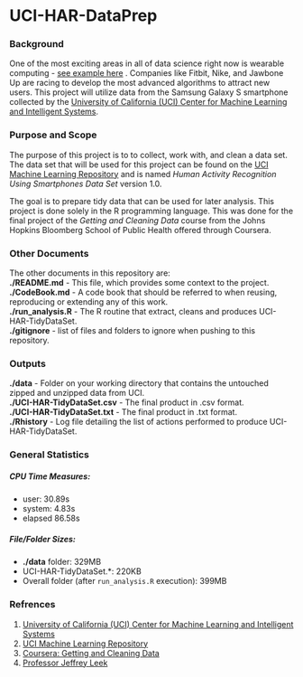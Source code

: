 UCI-HAR-DataPrep
================

### Background
One of the most exciting areas in all of data science right now is wearable computing - <a href= "http://www.insideactivitytracking.com/data-science-activity-tracking-and-the-battle-for-the-worlds-top-sports-brand/"> see example here</a> . Companies like Fitbit, Nike, and Jawbone Up are racing to develop the most advanced algorithms to attract new users. This project will utilize data from the Samsung Galaxy S smartphone collected by the <a href= "http://cml.ics.uci.edu/">University of California (UCI) Center for Machine Learning and Intelligent Systems</a>.  

### Purpose and Scope
The purpose of this project is to to collect, work with, and clean a data set. The data set that will be used for this project can be found on the <a href="http://archive.ics.uci.edu/ml/datasets/Human+Activity+Recognition+Using+Smartphones "> UCI Machine Learning Repository</a> and is named *Human Activity Recognition Using Smartphones Data Set* version 1.0.   

The goal is to prepare tidy data that can be used for later analysis. This project is done solely in the R programming language. This was done for the final project of the *Getting and Cleaning Data* course from the Johns Hopkins Bloomberg School of Public Health offered through Coursera.  
  
### Other Documents
The other documents in this repository are:   
**./README.md** - This file, which provides some context to the project.  
**./CodeBook.md** - A code book that should be referred to when reusing, reproducing or extending any of this work.   
**./run_analysis.R** - The R routine that extract, cleans and produces UCI-HAR-TidyDataSet.  
**./gitignore** - list of files and folders to ignore when pushing to this repository. 
  
### Outputs
**./data** - Folder on your working directory that contains the untouched zipped and unzipped data from UCI.  
**./UCI-HAR-TidyDataSet.csv** - The final product in .csv format.  
**./UCI-HAR-TidyDataSet.txt** - The final product in .txt format.  
**./Rhistory** - Log file detailing the list of actions performed to produce UCI-HAR-TidyDataSet. 

### General Statistics

##### CPU Time Measures: 
 - user: 30.89s  
 - system: 4.83s  
 - elapsed 86.58s  

##### File/Folder Sizes: 
 - **./data** folder: 329MB
 - UCI-HAR-TidyDataSet.*: 220KB  
 - Overall folder (after <code>run\_analysis.R</code> execution): 399MB  

### Refrences
1. <a href= "http://cml.ics.uci.edu/">University of California (UCI) Center for Machine Learning and Intelligent Systems</a>  
2. <a href="http://archive.ics.uci.edu/ml/datasets/Human+Activity+Recognition+Using+Smartphones "> UCI Machine Learning Repository</a> 
3. <a href="https://class.coursera.org/getdata-002"> Coursera: Getting and Cleaning Data</a>
4. <a href="http://www.biostat.jhsph.edu/~jleek/"> Professor Jeffrey Leek</a> 